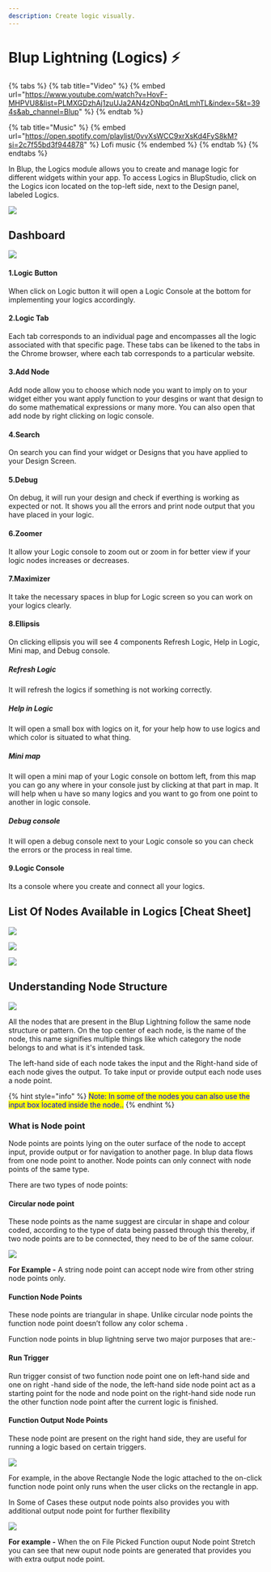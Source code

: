 ```yaml
---
description: Create logic visually.
---
```


# Blup Lightning (Logics) ⚡

{% tabs %}
{% tab title="Video" %}
{% embed url="https://www.youtube.com/watch?v=HovF-MHPVU8&list=PLMXGDzhAj1zuUJa2AN4zONbqOnAtLmhTL&index=5&t=394s&ab_channel=Blup" %}
{% endtab %}

{% tab title="Music" %}
{% embed url="https://open.spotify.com/playlist/0vvXsWCC9xrXsKd4FyS8kM?si=2c7f55bd3f944878" %}
Lofi music
{% endembed %}
{% endtab %}
{% endtabs %}

In Blup, the Logics module allows you to create and manage logic for different widgets within your app. To access Logics in BlupStudio, click on the Logics icon located on the top-left side, next to the Design panel, labeled Logics.

![](<../../.gitbook/assets/blup.gif>)


## Dashboard

![](<../../.gitbook/assets/blup 1.png>)

#### 1.Logic Button

When click on Logic button it will open a Logic Console at the bottom for implementing your logics accordingly.


#### 2.Logic Tab

Each tab corresponds to an individual page and encompasses all the logic associated with that specific page. These tabs can be likened to the tabs in the Chrome browser, where each tab corresponds to a particular website.

#### 3.Add Node

Add node allow you to choose which node you want to imply on to your widget either you want apply function to your desgins or want that design to do some mathematical expressions or many more. You can also open that add node by right clicking on logic console.

#### 4.Search

On search you can find your widget or Designs that you have applied to your Design Screen.

#### 5.Debug

On debug, it will run your design and check if everthing is working as expected or not. It shows you all the errors and print node output that you have placed in your logic.

#### 6.Zoomer

It allow your Logic console to zoom out or zoom in for better view if your logic nodes increases or decreases.

#### 7.Maximizer

It take the necessary spaces in blup for Logic screen so you can work on your logics clearly.

#### 8.Ellipsis

On clicking ellipsis you will see 4 components Refresh Logic, Help in Logic, Mini map, and Debug console.

##### Refresh Logic

It will refresh the logics if something is not working correctly.

##### Help in Logic

It will open a small box with logics on it, for your help how to use logics and which color is situated to what thing.

##### Mini map

It will open a mini map of your Logic console on bottom left, from this map you can go any where in your console just by clicking at that part in map. It will help when u have so many logics and you want to go from one point to another in logic console.

##### Debug console

It will open a debug console next to your Logic console so you can check the errors or the process in real time.

#### 9.Logic Console

Its a console where you create and connect all your logics. 



## List Of Nodes Available in Logics \[Cheat Sheet]

![](../../.gitbook/assets/cheat-sheet-helper-functiom.png)

![](<../../.gitbook/assets/Web 1920 – 99.png>)

![](<../../.gitbook/assets/Web 1920 – 130dd.png>)

## Understanding Node Structure

![](../../.gitbook/assets/node-structure.png)

All the nodes that are present in the Blup Lightning follow the same node structure or pattern. On the top center of each node, is the name of the node, this name signifies multiple things like which category the node belongs to and what is it's intended task.

The left-hand side of each node takes the input and the Right-hand side of each node gives the output. To take input or provide output each node uses a node point.

{% hint style="info" %}
<mark style="color:blue;">Note: In some of the nodes you can also use the input box located inside the node..</mark>
{% endhint %}

### What is Node point

Node points are points lying on the outer surface of the node to accept input, provide output or for navigation to another page. In blup data flows from one node point to another. Node points can only connect with node points of the same type.

There are two types of node points:

#### **Circular node point**

These node points as the name suggest are circular in shape and colour coded, according to the type of data being passed through this thereby, if two node points are to be connected, they need to be of the same colour.&#x20;



![](../../.gitbook/assets/colorSchema.png)

**For Example -** A string node point can accept node wire from other string node points only.

#### **Function Node Points**

These node points are triangular in shape. Unlike circular node points the function node point doesn’t follow any color schema .&#x20;

Function node points in blup lightning serve two major purposes that are:-&#x20;

#### Run Trigger

Run trigger consist of two function node point one on left-hand side and one on right -hand side of the node, the left-hand side node point act as a starting point for the node and node point on the right-hand side node run the other function node point after the current logic is finished.

#### Function Output Node Points

These node point are present on the right hand side, they are useful for running a logic based on certain triggers.

![](<../../.gitbook/assets/Screenshot (105).png>)

For example, in the above Rectangle Node the logic attached to the on-click function node point only runs when the user clicks on the rectangle in app.

In Some of Cases these output node points also provides you with additional output node point for further flexibility

![](../../.gitbook/assets/functionOutputNodePoints.gif)

**For example -** When the on File Picked Function ouput Node point Stretch you can see that new ouput node points are generated that provides you with extra output node point.
